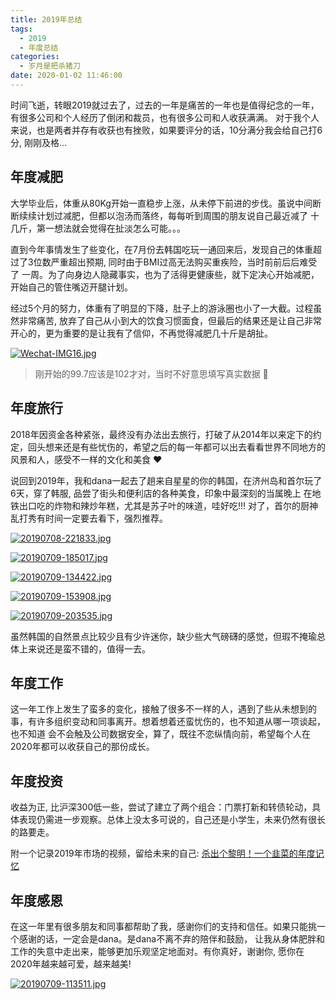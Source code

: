 ```yaml
---
title: 2019年总结
tags:
  - 2019
  - 年度总结
categories:
  - 岁月是把杀猪刀
date: 2020-01-02 11:46:00
---
```


时间飞逝，转眼2019就过去了，过去的一年是痛苦的一年也是值得纪念的一年，有很多公司和个人经历了倒闭和裁员，也有很多公司和人收获满满。
对于我个人来说，也是两者并存有收获也有挫败，如果要评分的话，10分满分我会给自己打6分, 刚刚及格...

<!--more-->

## 年度减肥

大学毕业后，体重从80Kg开始一直稳步上涨，从未停下前进的步伐。虽说中间断断续续计划过减肥，但都以泡汤而落终，每每听到周围的朋友说自己最近减了
十几斤，第一想法就会觉得在扯淡怎么可能。。。

直到今年事情发生了些变化，在7月份去韩国吃玩一通回来后，发现自己的体重超过了3位数严重超出预期, 同时由于BMI过高无法购买重疾险，当时前前后后难受了
一周。为了向身边人隐藏事实，也为了活得更健康些，就下定决心开始减肥，开始自己的管住嘴迈开腿计划。

经过5个月的努力，体重有了明显的下降，肚子上的游泳圈也小了一大截。过程虽然非常痛苦, 放弃了自己从小到大的饮食习惯面食，但最后的结果还是让自己非常
开心的，更为重要的是让我有了信仰，不再觉得减肥几十斤是胡扯。

[![Wechat-IMG16.jpg](https://i.postimg.cc/Vk756GF6/Wechat-IMG16.jpg)](https://postimg.cc/v4VG2vkF)

> 刚开始的99.7应该是102才对，当时不好意思填写真实数据 🤦

## 年度旅行

2018年因资金各种紧张，最终没有办法出去旅行，打破了从2014年以来定下的约定，回头想来还是有些忧伤的，希望之后的每一年都可以出去看看世界不同地方的
风景和人，感受不一样的文化和美食 ❤️

说回到2019年，我和dana一起去了趟来自星星的你的韩国，在济州岛和首尔玩了6天，穿了韩服, 品尝了街头和便利店的各种美食，印象中最深刻的当属晚上
在地铁出口吃的炸物和辣炒年糕，尤其是苏子叶的味道，哇好吃!!! 对了，首尔的厨神乱打秀有时间一定要去看下，强烈推荐。

[![20190708-221833.jpg](https://i.postimg.cc/3NXfCbr5/20190708-221833.jpg)](https://postimg.cc/CnK4w7fm)

[![20190709-185017.jpg](https://i.postimg.cc/G3GfC9F7/20190709-185017.jpg)](https://postimg.cc/qgBwcJZy)

[![20190709-134422.jpg](https://i.postimg.cc/Fs1DKR3X/20190709-134422.jpg)](https://postimg.cc/VdQjGzKK)

[![20190709-153908.jpg](https://i.postimg.cc/bYxm5WP4/20190709-153908.jpg)](https://postimg.cc/vDm7gPcv)

[![20190709-203535.jpg](https://i.postimg.cc/fTsrTZ5w/20190709-203535.jpg)](https://postimg.cc/5jP3nhZG)

虽然韩国的自然景点比较少且有少许迷你，缺少些大气磅礴的感觉，但瑕不掩瑜总体上来说还是蛮不错的，值得一去。

## 年度工作

这一年工作上发生了蛮多的变化，接触了很多不一样的人，遇到了些从未想到的事，有许多组织变动和同事离开。想着想着还蛮忧伤的，也不知道从哪一项谈起，也不知道
会不会触及公司数据安全，算了，既往不恋纵情向前，希望每个人在2020年都可以收获自己的那份成长。

## 年度投资

收益为正, 比沪深300低一些，尝试了建立了两个组合：门票打新和转债轮动，具体表现仍需进一步观察。总体上没太多可说的，自己还是小学生，未来仍然有很长的路要走。

附一个记录2019年市场的视频，留给未来的自己: [杀出个黎明！一个韭菜的年度记忆](https://mp.weixin.qq.com/s/ryNGb-3jqdPLB_qpnIjELQ)

## 年度感恩

在这一年里有很多朋友和同事都帮助了我，感谢你们的支持和信任。如果只能挑一个感谢的话，一定会是dana。是dana不离不弃的陪伴和鼓励，
让我从身体肥胖和工作的失意中走出来，能够更加乐观坚定地面对。有你真好，谢谢你, 愿你在2020年越来越可爱，越来越美!

[![20190709-113511.jpg](https://i.postimg.cc/Bn9HGQCg/20190709-113511.jpg)](https://postimg.cc/7f9f34dG)

